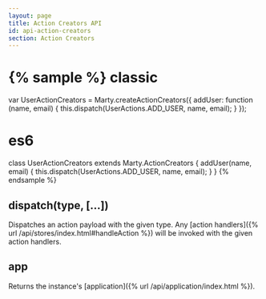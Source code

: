 ```yaml
---
layout: page
title: Action Creators API
id: api-action-creators
section: Action Creators
---
```

{% sample %}
classic
=======
var UserActionCreators = Marty.createActionCreators({
  addUser: function (name, email) {
    this.dispatch(UserActions.ADD_USER, name, email);
  }
});

es6
===
class UserActionCreators extends Marty.ActionCreators {
  addUser(name, email) {
    this.dispatch(UserActions.ADD_USER, name, email);
  }
}
{% endsample %}


<h2 id="dispatch">dispatch(type, [...])</h2>

Dispatches an action payload with the given type. Any [action handlers]({% url /api/stores/index.html#handleAction %}) will be invoked with the given action handlers.

<h2 id="app">app</h2>

Returns the instance's [application]({% url /api/application/index.html %}).